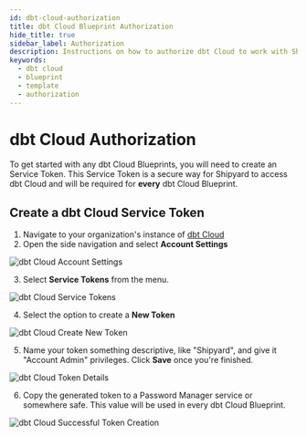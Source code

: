 ```yaml
---
id: dbt-cloud-authorization
title: dbt Cloud Blueprint Authorization
hide_title: true
sidebar_label: Authorization
description: Instructions on how to authorize dbt Cloud to work with Shipyard's low-code dbt Cloud templates.
keywords:
  - dbt cloud
  - blueprint
  - template
  - authorization
---
```


# dbt Cloud Authorization

To get started with any dbt Cloud Blueprints, you will need to create an Service Token. This Service Token is a secure way for Shipyard to access dbt Cloud and will be required for **every** dbt Cloud Blueprint.

## Create a dbt Cloud Service Token
1. Navigate to your organization's instance of [dbt Cloud](https://cloud.getdbt.com)
2. Open the side navigation and select **Account Settings**

![dbt Cloud Account Settings](../../.gitbook/assets/shipyard_2021_06_24_12_15_51.png)

3. Select **Service Tokens** from the menu.
   
![dbt Cloud Service Tokens](../../.gitbook/assets/shipyard_2021_06_24_11_59_13.png)

4. Select the option to create a **New Token**

![dbt Cloud Create New Token](../../.gitbook/assets/shipyard_2021_06_24_11_59_57.png)

5. Name your token something descriptive, like "Shipyard", and give it "Account Admin" privileges. Click **Save** once you're finished.

![dbt Cloud Token Details](../../.gitbook/assets/shipyard_2021_06_24_12_06_03.png)

6. Copy the generated token to a Password Manager service or somewhere safe. This value will be used in every dbt Cloud Blueprint.

![dbt Cloud Successful Token Creation](../../.gitbook/assets/shipyard_2021_06_24_12_07_21.png)